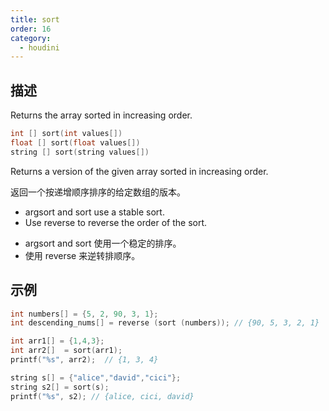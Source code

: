 ```yaml
---
title: sort
order: 16
category:
  - houdini
---
```


## 描述

Returns the array sorted in increasing order.

```c
int [] sort(int values[])
float [] sort(float values[])
string [] sort(string values[])
```

Returns a version of the given array sorted in increasing order.

返回一个按递增顺序排序的给定数组的版本。

- argsort and sort use a stable sort.
- Use reverse to reverse the order of the sort.

* argsort and sort 使用一个稳定的排序。
* 使用 reverse 来逆转排顺序。

## 示例

```c
int numbers[] = {5, 2, 90, 3, 1};
int descending_nums[] = reverse (sort (numbers)); // {90, 5, 3, 2, 1}

int arr1[] = {1,4,3};
int arr2[]  = sort(arr1);
printf("%s", arr2);  // {1, 3, 4}

string s[] = {"alice","david","cici"};
string s2[] = sort(s);
printf("%s", s2); // {alice, cici, david}
```
